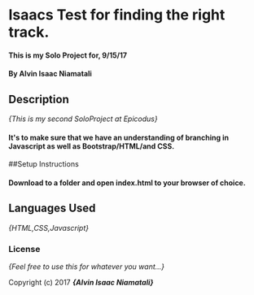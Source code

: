 # Isaacs Test for finding the right track.

#### This is my Solo Project for, 9/15/17

#### By Alvin Isaac Niamatali

## Description

_{This is my second SoloProject at Epicodus}_
#### It's  to make sure that we have an understanding of branching in Javascript as well as Bootstrap/HTML/and CSS.

##Setup Instructions
#### Download to a folder and open index.html to your browser of choice.

## Languages Used

_{HTML,CSS,Javascript}_

### License

*{Feel free to use this for whatever you want...}*

Copyright (c) 2017 **_{Alvin Isaac Niamatali}_**

